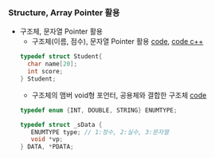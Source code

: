 ### Structure, Array Pointer 활용
* 구조체, 문자열 Pointer 활용
    * 구조체(이름, 점수), 문자열 Pointer 활용 [code](https://github.com/csbyun-data/C-Pro/blob/main/chap02/Application/Student_order1.c), [code c++](https://github.com/csbyun-data/C-Pro/blob/main/chap02/Application/Student_order1.cpp)
    ```c
    typedef struct Student{
      char name[20];
      int score;
    } Student;
    ```
    * 구조체의 맴버 void형 포언터, 공용체와 결합한 구조체 [code](https://github.com/csbyun-data/C-Pro/blob/main/chap02/Application/structure_void_pointer.c)
    ```c
    typedef enum {INT, DOUBLE, STRING} ENUMTYPE;

    typedef struct _sData {
       ENUMTYPE type; // 1:정수, 2:실수, 3:문자열
       void *vp;
    } DATA, *PDATA;
    ```
    
